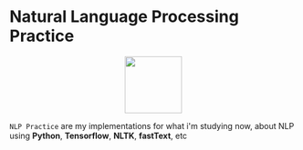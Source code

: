 # Natural Language Processing Practice

<p align="center"><img width="100" src="https://upload.wikimedia.org/wikipedia/commons/thumb/1/11/TensorFlowLogo.svg/225px-TensorFlowLogo.svg.png" /> </p>

`NLP Practice` are my implementations for what i'm studying now, about NLP using **Python**, **Tensorflow**, **NLTK**, **fastText**, etc
